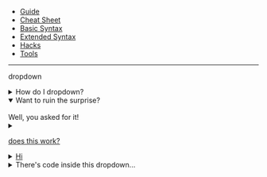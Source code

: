 - [Guide](https://www.markdownguide.org/getting-started/)
- [Cheat Sheet](https://www.markdownguide.org/cheat-sheet/)
- [Basic Syntax](https://www.markdownguide.org/basic-syntax/)
- [Extended Syntax](https://www.markdownguide.org/extended-syntax/)
- [Hacks](https://www.markdownguide.org/hacks/)
- [Tools](https://www.markdownguide.org/tools/)


---
dropdown

<details>
<summary>How do I dropdown?</summary>
<br>
This is how you dropdown.
</details>

<details open>
<summary>Want to ruin the surprise?</summary>
<br>
Well, you asked for it!
</details>


<details><summary>

[does this work?](https://saloo.xyz)

</summary>

hi

</details>



<details><summary><a href="https://saloo.xyz">Hi</a></summary>

hi

</details>


<details>
      <summary>There's code inside this dropdown...</summary>
      <br>
      
      This is how you add `code` in a dropdown:
      ```javascript
      console.log("Hello, world!");
      ```
    </details>




| Language | URL                                     |
| -------- | --------------------------------------- |
| `en`     | https://help.obsidian.md/               |
| `ar`     | https://publish.obsidian.md/help-ar/    |
| `da`     | https://publish.obsidian.md/help-da/    |
| `es`     | https://publish.obsidian.md/help-es/    |
| `it`     | https://publish.obsidian.md/help-it/    |
| `ja`     | https://publish.obsidian.md/help-ja/    |
| `ko`     | https://publish.obsidian.md/help-ko/    |
| `pt-br`  | https://publish.obsidian.md/help-pt-br/ |
| `ru`     | https://publish.obsidian.md/help-ru/    |
| `vi`     | https://publish.obsidian.md/help-vi/    |
| `zh`     | https://publish.obsidian.md/help-zh/    |
|          |                                         |

<select class="dropdown select-location">
<option value="">English</option>
<option value="https://publish.obsidian.md/help-ar">العربية</option>
<option value="https://publish.obsidian.md/help-da">Dansk</option>
<option value="https://publish.obsidian.md/help-es">Español</option>
<option value="https://publish.obsidian.md/help-it">Italiano</option>
<option value="https://publish.obsidian.md/help-ja">日本語</option>
<option value="https://publish.obsidian.md/help-km">Phéasa Khmêr</option>
<option value="https://publish.obsidian.md/help-ko">한국어</option>
<option value="https://publish.obsidian.md/help-pt-br">Português</option>
<option value="https://publish.obsidian.md/help-ru">Русский</option>
<option value="https://publish.obsidian.md/help-vi">Tiếng Việt</option>
<option value="https://publish.obsidian.md/help-zh">中文</option>
</select>
